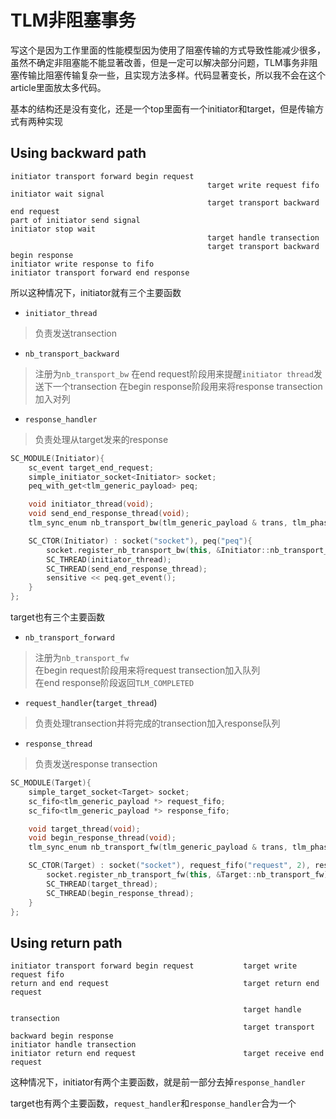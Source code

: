 # TLM非阻塞事务
写这个是因为工作里面的性能模型因为使用了阻塞传输的方式导致性能减少很多，虽然不确定非阻塞能不能显著改善，但是一定可以解决部分问题，TLM事务非阻塞传输比阻塞传输复杂一些，且实现方法多样。代码显著变长，所以我不会在这个article里面放太多代码。

基本的结构还是没有变化，还是一个top里面有一个initiator和target，但是传输方式有两种实现

## Using backward path
```
initiator transport forward begin request
                                            target write request fifo
initiator wait signal
                                            target transport backward end request
part of initiator send signal
initiator stop wait
                                            target handle transection
                                            target transport backward begin response
initiator write response to fifo
initiator transport forward end response
```

所以这种情况下，initiator就有三个主要函数
* `initiator_thread`
> 负责发送transection
* `nb_transport_backward`
> 注册为`nb_transport_bw`
> 在end request阶段用来提醒`initiator thread`发送下一个transection
> 在begin response阶段用来将response transection 加入对列
* `response_handler`
> 负责处理从target发来的response

```cpp
SC_MODULE(Initiator){
    sc_event target_end_request;
    simple_initiator_socket<Initiator> socket;
    peq_with_get<tlm_generic_payload> peq;

    void initiator_thread(void);
    void send_end_response_thread(void);
    tlm_sync_enum nb_transport_bw(tlm_generic_payload & trans, tlm_phase & phase, sc_time & delay);

    SC_CTOR(Initiator) : socket("socket"), peq("peq"){
        socket.register_nb_transport_bw(this, &Initiator::nb_transport_bw);
        SC_THREAD(initiator_thread);
        SC_THREAD(send_end_response_thread);
        sensitive << peq.get_event();
    }
};
```

target也有三个主要函数
* `nb_transport_forward`
> 注册为`nb_transport_fw`<br>
> 在begin request阶段用来将request transection加入队列<br>
> 在end response阶段返回`TLM_COMPLETED`
* `request_handler`(`target_thread`)
> 负责处理transection并将完成的transection加入response队列
* `response_thread`
> 负责发送response transection

```cpp
SC_MODULE(Target){
    simple_target_socket<Target> socket;
    sc_fifo<tlm_generic_payload *> request_fifo;
    sc_fifo<tlm_generic_payload *> response_fifo;

    void target_thread(void);
    void begin_response_thread(void);
    tlm_sync_enum nb_transport_fw(tlm_generic_payload & trans, tlm_phase & phase, sc_time & delay);

    SC_CTOR(Target) : socket("socket"), request_fifo("request", 2), response_fifo("response", 2){
        socket.register_nb_transport_fw(this, &Target::nb_transport_fw);
        SC_THREAD(target_thread);
        SC_THREAD(begin_response_thread);
    }
};  
```

## Using return path
```
initiator transport forward begin request           target write request fifo
return and end request                              target return end request
                                                    
                                                    target handle transection
                                                    target transport backward begin response
initiator handle transection
initiator return end request                        target receive end request
```

这种情况下，initiator有两个主要函数，就是前一部分去掉`response_handler`

target也有两个主要函数，`request_handler`和`response_handler`合为一个